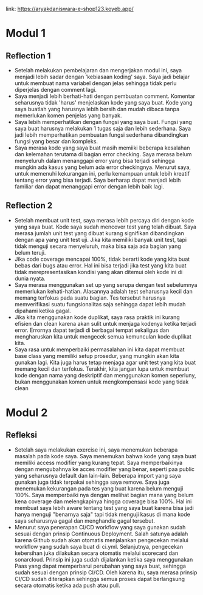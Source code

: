 link: https://aryakdaniswara-e-shop123.koyeb.app/

# Modul 1
## Reflection 1

- Setelah melakukan pembelajaran dan mengerjakan modul ini, saya menjadi lebih sadar dengan 'kebiasaan koding' saya. Saya jadi belajar untuk membuat nama variabel dengan jelas sehingga tidak perlu diperjelas dengan comment lagi.
- Saya menjadi lebih berhati-hati dengan pembuatan comment. Komentar seharusnya tidak 'harus' menjelaskan kode yang saya buat. Kode yang saya buatlah yang harusnya lebih bersih dan mudah dibaca tanpa memerlukan komen penjelas yang banyak.
- Saya lebih memperhatikan dengan fungsi yang saya buat. Fungsi yang saya buat harusnya  melakukan 1 tugas saja dan lebih sederhana. Saya jadi lebih memperhatikan pembuatan fungsi sederhana dibandingkan fungsi yang besar dan kompleks.
- Saya merasa kode yang saya buat masih memiiki beberapa kesalahan dan kelemahan terutama di bagian error checking. Saya merasa belum menyeluruh dalam menanggapi error yang bisa terjadi sehingga mungkin ada kasus yang belum ada error checkingnya. Menurut saya, untuk memenuhi kekurangan ini, perlu kemampuan untuk lebih kreatif tentang error yang bisa terjadi. Saya berharap dapat menjadi lebih familiar dan dapat menanggapi error dengan lebih baik lagi.

## Reflection 2
- Setelah membuat unit test, saya merasa lebih percaya diri dengan kode yang saya buat. Kode saya sudah mencover test yang telah dibuat. Saya merasa jumlah unit test yang dibuat kurang signifikan dibandingkan dengan apa yang unit test uji. Jika kita memiliki banyak unit test, tapi tidak menguji secara menyeluruh, maka bisa saja ada bagian yang belum teruji.
- Jika code coverage mencapai 100%, tidak berarti kode yang kita buat bebas dari bugs atau error. Hal ini bisa terjadi jika test yang kita buat tidak merepresentasikan kondisi yang akan ditemui oleh kode ini di dunia nyata.
- Saya merasa menggunakan set up yang serupa dengan test sebelumnya memerlukan kehati-hatian. Alasannya adalah test seharusnya kecil dan memang terfokus pada suatu bagian. Tes tersebut harusnya memverifikasi suatu fungsionalitas saja sehingga dapat lebih mudah dipahami ketika gagal.
- Jika kita menggunakan kode duplikat, saya rasa praktik ini kurang efisien dan clean karena akan sulit untuk menjaga kodenya ketika terjadi error. Errornya dapat terjadi di berbagai tempat sekaligus dan mengharuskan kita untuk mengecek semua kemunculan kode duplikat kita.
- Saya rasa untuk memperbaiki permasalahan ini kita dapat membuat base class yang memiliki setup prosedur, yang mungkin akan kita gunakan lagi. Kita juga harus tetap menjaga agar unit test yang kita buat memang kecil dan terfokus. Terakhir, kita jangan lupa untuk membuat kode dengan nama yang deskriptif dan menggunakan komen seperluny, bukan menggunakan komen untuk mengkompensasi kode yang tidak clean

# Modul 2
## Refleksi
- Setelah saya melakukan exercise ini, saya menemukan beberapa masalah pada kode saya. Saya menemukan bahwa kode yang saya buat memiliki access modifier yang kurang tepat. Saya memperbaikinya dengan mengubahnya ke acces modifier yang benar, seperti paa public yang seharusnya default dan lain-lain. Beberapa import yang saya gunakan juga tidak terpakai sehingga saya remove. Saya juga menemukan kekurangan pada tes yang buat karena belum menguji 100%. Saya memperbaiki nya dengan melihat bagian mana yang belum kena coverage dan melengkapinya hingga coverage bisa 100%. Hal ini membuat saya lebih aware tentang test yang saya buat karena bisa jadi hanya menguji "benarnya saja" tapi tidak menguji kasus di mana kode saya seharusnya gagal dan menghandle gagal tersebut.
- Menurut saya penerapan CI/CD workflow yang saya gunakan sudah sesuai dengan prinsip Continuous Deployment. Salah satunya adalah karena Github sudah akan otomatis menjalankan pengecekan melalui workflow yang sudah saya buat di ci.yml. Selanjutnya, pengecekan kebersihan juka dilakukan secara otomatis melalui scorecard dan sonarcloud. Prinsip ini juga sudah dijalankan ketika saya menggunakan Paas yang dapat memperbarui perubahan yang saya buat, sehingga sudah sesuai dengan prinsip CI/CD. Oleh karena itu, saya merasa prinsip CI/CD sudah diterapkan sehingga semua proses dapat berlangsung secara otomatis ketika ada push atau pull.
